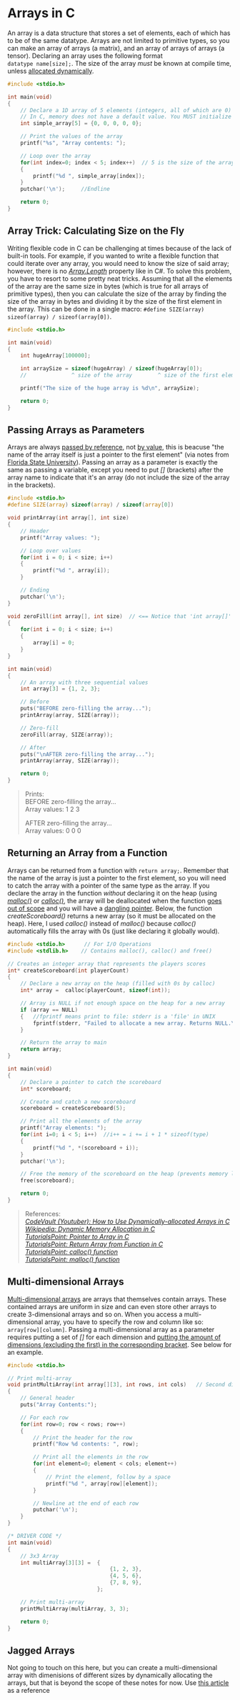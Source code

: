 # Arrays in C
An array is a data structure that stores a set of elements, each of which has to be of the same datatype. Arrays are not limited to primitive types, so you can make an
array of arrays (a matrix), and an array of arrays of arrays (a tensor). Declaring an array uses the following format <br /> `datatype name[size];`. The size of the array
_must_ be known at compile time, unless [allocated dynamically](https://www.geeksforgeeks.org/dynamic-memory-allocation-in-c-using-malloc-calloc-free-and-realloc/).
```C
#include <stdio.h>

int main(void)
{
    // Declare a 1D array of 5 elements (integers, all of which are 0)
    // In C, memory does not have a default value. You MUST initialize it before using it.
    int simple_array[5] = {0, 0, 0, 0, 0};

    // Print the values of the array
    printf("%s", "Array contents: ");

    // Loop over the array
    for(int index=0; index < 5; index++)  // 5 is the size of the array
    {
        printf("%d ", simple_array[index]);
    }
    putchar('\n');     //Endline

    return 0;
}
```

## Array Trick: Calculating Size on the Fly
Writing flexible code in C can be challenging at times because of the lack of built-in tools. For example, if you wanted to write a flexible function that could iterate
over any array, you would need to know the size of said array; however, there is no [_Array.Length_](https://docs.microsoft.com/en-us/dotnet/api/system.array.length?view=net-5.0) property like in C#. To solve this problem, you have to resort to some pretty neat tricks. Assuming that all the elements of the array are the same size in bytes (which
is true for all arrays of primitive types), then you can calculate the size of the array by finding the size of the array in bytes and dividing it by the size of the 
first element in the array. This can be done in a single macro: `#define SIZE(array) sizeof(array) / sizeof(array[0])`.
```C
#include <stdio.h>

int main(void)
{
    int hugeArray[100000];

    int arraySize = sizeof(hugeArray) / sizeof(hugeArray[0]);
    //              ^ size of the array        ^ size of the first element

    printf("The size of the huge array is %d\n", arraySize);

    return 0;
}
```

## Passing Arrays as Parameters
Arrays are always [passed by reference](https://www.tutorialspoint.com/cprogramming/c_function_call_by_reference.htm), not [by value](https://www.tutorialspoint.com/cprogramming/c_function_call_by_value.htm), this is beacuse "the name of the array itself is just a pointer to the first element"
(via notes from [Florida State University](https://www.cs.fsu.edu/~myers/c++/notes/pointers2.html)). Passing an array as a parameter is exactly the same as passing 
a variable, except you need to put _\[\]_ (brackets) after the array name to indicate that it's an array (do not include the size of the array in the brackets). 
```C
#include <stdio.h>
#define SIZE(array) sizeof(array) / sizeof(array[0])

void printArray(int array[], int size)
{
    // Header
    printf("Array values: ");

    // Loop over values
    for(int i = 0; i < size; i++)
    {
        printf("%d ", array[i]);
    }

    // Ending
    putchar('\n');
}

void zeroFill(int array[], int size)  // <== Notice that 'int array[]' does not have a '*' nor '&'
{
    for(int i = 0; i < size; i++)
    {
        array[i] = 0;
    }
}

int main(void)
{
    // An array with three sequential values
    int array[3] = {1, 2, 3};

    // Before
    puts("BEFORE zero-filling the array...");
    printArray(array, SIZE(array));

    // Zero-fill
    zeroFill(array, SIZE(array));

    // After
    puts("\nAFTER zero-filling the array...");
    printArray(array, SIZE(array));

    return 0;
}
```
> Prints: <br />
> BEFORE zero-filling the array... <br />
> Array values: 1 2 3 <br />
>
> AFTER zero-filling the array... <br />
> Array values: 0 0 0 <br />

## Returning an Array from a Function
Arrays can be returned from a function with `return array;`. Remember that the name of the array is just a pointer to the first element, so you will need to catch
the array with a pointer of the same type as the array. If you declare the array in the function _without_ declaring it on the heap (using [_malloc()_](https://www.tutorialspoint.com/c_standard_library/c_function_malloc.htm) or [_calloc()_](https://www.tutorialspoint.com/c_standard_library/c_function_calloc.htm),
the array will be deallocated when the function [goes out of scope](https://stackoverflow.com/questions/34586141/what-does-going-out-of-scope-means-in-c-objects/34587544#34587544) and you will have a [dangling pointer](https://www.geeksforgeeks.org/dangling-void-null-wild-pointers/). Below, the function _createScoreboard()_
returns a new array (so it must be allocated on the heap). Here, I used _calloc()_ instead of _malloc()_ because _calloc()_ automatically fills the array with 0s
(just like declaring it globally would).

```C
#include <stdio.h>      // For I/O Operations
#include <stdlib.h>    // Contains malloc(), calloc() and free()

// Creates an integer array that represents the players scores
int* createScoreboard(int playerCount)
{
    // Declare a new array on the heap (filled with 0s by calloc)
    int* array =  calloc(playerCount, sizeof(int));

    // Array is NULL if not enough space on the heap for a new array
    if (array == NULL)
    {   //fprintf means print to file: stderr is a 'file' in UNIX
        fprintf(stderr, "Failed to allocate a new array. Returns NULL.\n");
    }

    // Return the array to main
    return array;
}

int main(void)
{
    // Declare a pointer to catch the scoreboard
    int* scoreboard;

    // Create and catch a new scoreboard
    scoreboard = createScoreboard(5);

    // Print all the elements of the array
    printf("Array elements: ");
    for(int i=0; i < 5; i++)  //i++ = i += i + 1 * sizeof(type)
    {
        printf("%d ", *(scoreboard + i));
    }
    putchar('\n');

    // Free the memory of the scoreboard on the heap (prevents memory leak)
    free(scoreboard);

    return 0;
}
```
> References: <br />
> [_CodeVault (Youtuber): How to Use Dynamically-allocated Arrays in C_](https://www.youtube.com/watch?v=6Ir4l0VuI7Y) <br />
> [_Wikipedia: Dynamic Memory Allocation in C_](https://en.wikipedia.org/wiki/C_dynamic_memory_allocation) <br />
> [_TutorialsPoint: Pointer to Array in C_](https://www.tutorialspoint.com/cprogramming/c_pointer_to_an_array.htm) <br />
> [_TutorialsPoint: Return Array from Function in C_](https://www.tutorialspoint.com/cprogramming/c_return_arrays_from_function.htm) <br />
> [_TutorialsPoint: calloc() function_](https://www.tutorialspoint.com/c_standard_library/c_function_calloc.htm) <br />
> [_TutorialsPoint: malloc() function_](https://www.tutorialspoint.com/c_standard_library/c_function_malloc.htm) <br />

## Multi-dimensional Arrays
[Multi-dimensional arrays](https://www.tutorialspoint.com/cprogramming/c_multi_dimensional_arrays.htm) are arrays that themselves contain arrays. These contained arrays
are uniform in size and can even store other arrays to create 3-dimensional arrays and so on. When
you access a multi-dimensional array, you have to specify the row and column like so: `array[row][column]`. Passing a multi-dimensional array as a parameter requires
putting a set of _\[\]_ for each dimension and [putting the amount of dimensions (excluding the first) in the corresponding bracket](https://stackoverflow.com/questions/2828648/how-to-pass-a-multidimensional-array-to-a-function-in-c-and-c). See below for an example.

```C
#include <stdio.h>

// Print multi-array
void printMultiArray(int array[][3], int rows, int cols)   // Second dimension must be known
{
    // General header
    puts("Array Contents:");

    // For each row
    for(int row=0; row < rows; row++)
    {
        // Print the header for the row
        printf("Row %d contents: ", row);

        // Print all the elements in the row
        for(int element=0; element < cols; element++)
        {
            // Print the element, follow by a space
            printf("%d ", array[row][element]);
        }

        // Newline at the end of each row
        putchar('\n');
    }
}

/* DRIVER CODE */
int main(void)
{
    // 3x3 Array
    int multiArray[3][3] =  {
                                {1, 2, 3},
                                {4, 5, 6},
                                {7, 8, 9},
                            };

    // Print multi-array
    printMultiArray(multiArray, 3, 3);

    return 0;
}
```

## Jagged Arrays
Not going to touch on this here, but you can create a multi-dimensional array with dimenisions of different sizes by dynamically allocating the arrays, but that is 
beyond the scope of these notes for now. Use [this article](https://thispointer.com/allocating-and-deallocating-2d-arrays-dynamically-in-c-and-c/) as a reference
